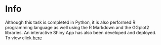# Info
Although this task is completed in Python, it is also performed R programming language as well using the R Markdown and the GGplot2 libraries.
An interactive Shiny App has also been developed and deployed. To view click [here](https://shangkong23.shinyapps.io/interactive/)
